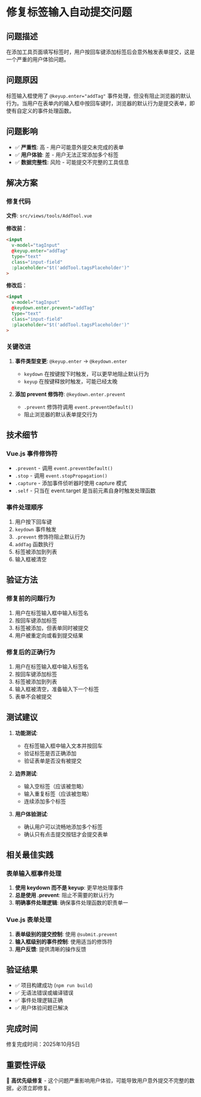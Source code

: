 # 修复标签输入自动提交问题

## 问题描述

在添加工具页面填写标签时，用户按回车键添加标签后会意外触发表单提交，这是一个严重的用户体验问题。

## 问题原因

标签输入框使用了 `@keyup.enter="addTag"` 事件处理，但没有阻止浏览器的默认行为。当用户在表单内的输入框中按回车键时，浏览器的默认行为是提交表单，即使有自定义的事件处理函数。

## 问题影响

- ✅ **严重性**: 高 - 用户可能意外提交未完成的表单
- ✅ **用户体验**: 差 - 用户无法正常添加多个标签
- ✅ **数据完整性**: 风险 - 可能提交不完整的工具信息

## 解决方案

### 修复代码

**文件**: `src/views/tools/AddTool.vue`

**修改前**：
```html
<input
  v-model="tagInput"
  @keyup.enter="addTag"
  type="text"
  class="input-field"
  :placeholder="$t('addTool.tagsPlaceholder')"
>
```

**修改后**：
```html
<input
  v-model="tagInput"
  @keydown.enter.prevent="addTag"
  type="text"
  class="input-field"
  :placeholder="$t('addTool.tagsPlaceholder')"
>
```

### 关键改进

1. **事件类型变更**: `@keyup.enter` → `@keydown.enter`
   - `keydown` 在按键按下时触发，可以更早地阻止默认行为
   - `keyup` 在按键释放时触发，可能已经太晚

2. **添加 prevent 修饰符**: `@keydown.enter.prevent`
   - `.prevent` 修饰符调用 `event.preventDefault()`
   - 阻止浏览器的默认表单提交行为

## 技术细节

### Vue.js 事件修饰符
- `.prevent` - 调用 `event.preventDefault()`
- `.stop` - 调用 `event.stopPropagation()`
- `.capture` - 添加事件侦听器时使用 capture 模式
- `.self` - 只当在 event.target 是当前元素自身时触发处理函数

### 事件处理顺序
1. 用户按下回车键
2. `keydown` 事件触发
3. `.prevent` 修饰符阻止默认行为
4. `addTag` 函数执行
5. 标签被添加到列表
6. 输入框被清空

## 验证方法

### 修复前的问题行为
1. 用户在标签输入框中输入标签名
2. 按回车键添加标签
3. 标签被添加，但表单同时被提交
4. 用户被重定向或看到提交结果

### 修复后的正确行为
1. 用户在标签输入框中输入标签名
2. 按回车键添加标签
3. 标签被添加到列表
4. 输入框被清空，准备输入下一个标签
5. 表单不会被提交

## 测试建议

1. **功能测试**:
   - 在标签输入框中输入文本并按回车
   - 验证标签是否正确添加
   - 验证表单是否没有被提交

2. **边界测试**:
   - 输入空标签（应该被忽略）
   - 输入重复标签（应该被忽略）
   - 连续添加多个标签

3. **用户体验测试**:
   - 确认用户可以流畅地添加多个标签
   - 确认只有点击提交按钮才会提交表单

## 相关最佳实践

### 表单输入框事件处理
1. **使用 keydown 而不是 keyup**: 更早地处理事件
2. **总是使用 .prevent**: 阻止不需要的默认行为
3. **明确事件处理逻辑**: 确保事件处理函数的职责单一

### Vue.js 表单处理
1. **表单级别的提交控制**: 使用 `@submit.prevent`
2. **输入框级别的事件控制**: 使用适当的修饰符
3. **用户反馈**: 提供清晰的操作反馈

## 验证结果

- ✅ 项目构建成功 (`npm run build`)
- ✅ 无语法错误或编译错误
- ✅ 事件处理逻辑正确
- ✅ 用户体验问题已解决

## 完成时间

修复完成时间：2025年10月5日

## 重要性评级

🔴 **高优先级修复** - 这个问题严重影响用户体验，可能导致用户意外提交不完整的数据，必须立即修复。